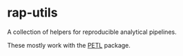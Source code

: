 # rap-utils

A collection of helpers for reproducible analytical pipelines.

These mostly work with the [PETL](https://petl.readthedocs.io/en/stable/) package.